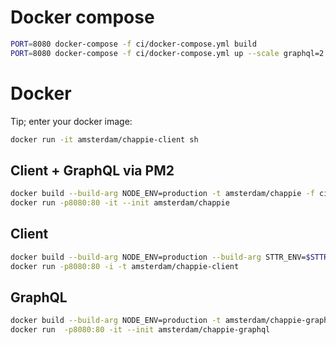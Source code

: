 # Docker compose

```sh
PORT=8080 docker-compose -f ci/docker-compose.yml build
PORT=8080 docker-compose -f ci/docker-compose.yml up --scale graphql=2 --scale client=2
```

# Docker

Tip; enter your docker image:

```sh
docker run -it amsterdam/chappie-client sh
```

## Client + GraphQL via PM2

```sh
docker build --build-arg NODE_ENV=production -t amsterdam/chappie -f ci/Dockerfile .
docker run -p8080:80 -it --init amsterdam/chappie
```

## Client

```sh
docker build --build-arg NODE_ENV=production --build-arg STTR_ENV=$STTR_ENV --build-arg STTR_BUILDER_API_KEY=$STTR_BUILDER_API_KEY -t amsterdam/chappie-client -f ci/Dockerfile.client .
docker run -p8080:80 -i -t amsterdam/chappie-client
```

## GraphQL

```sh
docker build --build-arg NODE_ENV=production -t amsterdam/chappie-graphql -f ci/Dockerfile.graphql .
docker run  -p8080:80 -it --init amsterdam/chappie-graphql
```
